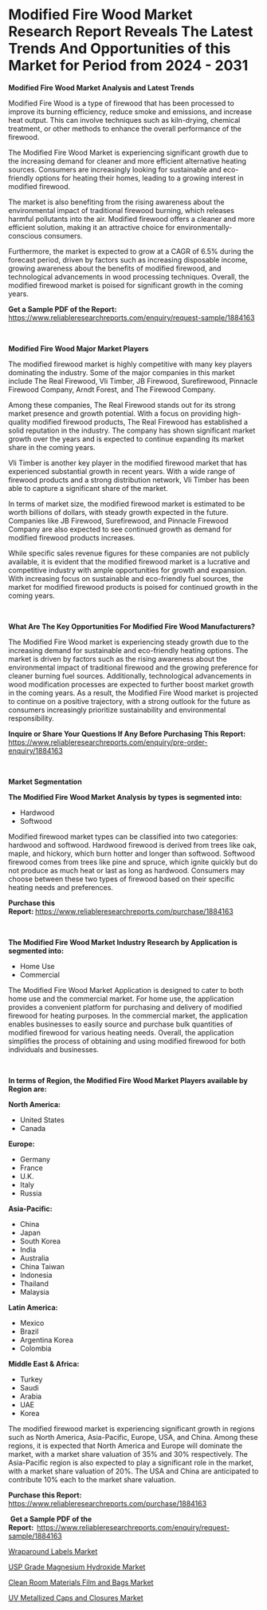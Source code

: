 <p><h1>Modified Fire Wood Market Research Report Reveals The Latest Trends And Opportunities of this Market for Period from 2024 - 2031</h1></p><p><strong>Modified Fire Wood Market Analysis and Latest Trends</strong></p>
<p><p>Modified Fire Wood is a type of firewood that has been processed to improve its burning efficiency, reduce smoke and emissions, and increase heat output. This can involve techniques such as kiln-drying, chemical treatment, or other methods to enhance the overall performance of the firewood.</p><p>The Modified Fire Wood Market is experiencing significant growth due to the increasing demand for cleaner and more efficient alternative heating sources. Consumers are increasingly looking for sustainable and eco-friendly options for heating their homes, leading to a growing interest in modified firewood.</p><p>The market is also benefiting from the rising awareness about the environmental impact of traditional firewood burning, which releases harmful pollutants into the air. Modified firewood offers a cleaner and more efficient solution, making it an attractive choice for environmentally-conscious consumers.</p><p>Furthermore, the market is expected to grow at a CAGR of 6.5% during the forecast period, driven by factors such as increasing disposable income, growing awareness about the benefits of modified firewood, and technological advancements in wood processing techniques. Overall, the modified firewood market is poised for significant growth in the coming years.</p></p>
<p><strong>Get a Sample PDF of the Report:&nbsp;</strong> <a href="https://www.reliableresearchreports.com/enquiry/request-sample/1884163">https://www.reliableresearchreports.com/enquiry/request-sample/1884163</a></p>
<p>&nbsp;</p>
<p><strong>Modified Fire Wood Major Market Players</strong></p>
<p><p>The modified firewood market is highly competitive with many key players dominating the industry. Some of the major companies in this market include The Real Firewood, Vli Timber, JB Firewood, Surefirewood, Pinnacle Firewood Company, Arndt Forest, and The Firewood Company.</p><p>Among these companies, The Real Firewood stands out for its strong market presence and growth potential. With a focus on providing high-quality modified firewood products, The Real Firewood has established a solid reputation in the industry. The company has shown significant market growth over the years and is expected to continue expanding its market share in the coming years.</p><p>Vli Timber is another key player in the modified firewood market that has experienced substantial growth in recent years. With a wide range of firewood products and a strong distribution network, Vli Timber has been able to capture a significant share of the market.</p><p>In terms of market size, the modified firewood market is estimated to be worth billions of dollars, with steady growth expected in the future. Companies like JB Firewood, Surefirewood, and Pinnacle Firewood Company are also expected to see continued growth as demand for modified firewood products increases.</p><p>While specific sales revenue figures for these companies are not publicly available, it is evident that the modified firewood market is a lucrative and competitive industry with ample opportunities for growth and expansion. With increasing focus on sustainable and eco-friendly fuel sources, the market for modified firewood products is poised for continued growth in the coming years.</p></p>
<p>&nbsp;</p>
<p><strong>What Are The Key Opportunities For Modified Fire Wood Manufacturers?</strong></p>
<p><p>The Modified Fire Wood market is experiencing steady growth due to the increasing demand for sustainable and eco-friendly heating options. The market is driven by factors such as the rising awareness about the environmental impact of traditional firewood and the growing preference for cleaner burning fuel sources. Additionally, technological advancements in wood modification processes are expected to further boost market growth in the coming years. As a result, the Modified Fire Wood market is projected to continue on a positive trajectory, with a strong outlook for the future as consumers increasingly prioritize sustainability and environmental responsibility.</p></p>
<p><strong>Inquire or Share Your Questions If Any Before Purchasing This Report:</strong> <a href="https://www.reliableresearchreports.com/enquiry/pre-order-enquiry/1884163">https://www.reliableresearchreports.com/enquiry/pre-order-enquiry/1884163</a></p>
<p>&nbsp;</p>
<p><strong>Market Segmentation</strong></p>
<p><strong>The Modified Fire Wood Market Analysis by types is segmented into:</strong></p>
<p><ul><li>Hardwood</li><li>Softwood</li></ul></p>
<p><p>Modified firewood market types can be classified into two categories: hardwood and softwood. Hardwood firewood is derived from trees like oak, maple, and hickory, which burn hotter and longer than softwood. Softwood firewood comes from trees like pine and spruce, which ignite quickly but do not produce as much heat or last as long as hardwood. Consumers may choose between these two types of firewood based on their specific heating needs and preferences.</p></p>
<p><strong>Purchase this Report:&nbsp;</strong><a href="https://www.reliableresearchreports.com/purchase/1884163">https://www.reliableresearchreports.com/purchase/1884163</a></p>
<p>&nbsp;</p>
<p><strong>The Modified Fire Wood Market Industry Research by Application is segmented into:</strong></p>
<p><ul><li>Home Use</li><li>Commercial</li></ul></p>
<p><p>The Modified Fire Wood Market Application is designed to cater to both home use and the commercial market. For home use, the application provides a convenient platform for purchasing and delivery of modified firewood for heating purposes. In the commercial market, the application enables businesses to easily source and purchase bulk quantities of modified firewood for various heating needs. Overall, the application simplifies the process of obtaining and using modified firewood for both individuals and businesses.</p></p>
<p>&nbsp;</p>
<p><strong>In terms of Region, the Modified Fire Wood Market Players available by Region are:</strong></p>
<p>
    <p> <strong> North America: </strong>
        <ul>
            <li>United States</li>
            <li>Canada</li>
        </ul>
        </p> 
    <p> <strong> Europe: </strong>
        <ul>
            <li>Germany</li>
            <li>France</li>
            <li>U.K.</li>
            <li>Italy</li>
            <li>Russia</li>
        </ul>
        </p> 
    <p> <strong> Asia-Pacific: </strong>
        <ul>
            <li>China</li>
            <li>Japan</li>
            <li>South Korea</li>
            <li>India</li>
            <li>Australia</li>
            <li>China Taiwan</li>
            <li>Indonesia</li>
            <li>Thailand</li>
            <li>Malaysia</li>
        </ul>
        </p> 
    <p> <strong> Latin America: </strong>
        <ul>
            <li>Mexico</li>
            <li>Brazil</li>
            <li>Argentina Korea</li>
            <li>Colombia</li>
        </ul>
        </p> 
    <p> <strong> Middle East & Africa: </strong>
        <ul>
            <li>Turkey</li>
            <li>Saudi</li>
            <li>Arabia</li>
            <li>UAE</li>
            <li>Korea</li>
        </ul>
    </p>
    </p>
<p><p>The modified firewood market is experiencing significant growth in regions such as North America, Asia-Pacific, Europe, USA, and China. Among these regions, it is expected that North America and Europe will dominate the market, with a market share valuation of 35% and 30% respectively. The Asia-Pacific region is also expected to play a significant role in the market, with a market share valuation of 20%. The USA and China are anticipated to contribute 10% each to the market share valuation.</p></p>
<p><strong>Purchase this Report: </strong><a href="https://www.reliableresearchreports.com/purchase/1884163">https://www.reliableresearchreports.com/purchase/1884163</a></p>
<p>&nbsp;<strong>Get a Sample PDF of the Report:&nbsp;&nbsp;</strong><a href="https://www.reliableresearchreports.com/enquiry/request-sample/1884163">https://www.reliableresearchreports.com/enquiry/request-sample/1884163</a></p>
<p><strong></strong></p>
<p><p><a href="https://issuu.com/reportprime-2/docs/wraparound-labels-market-size-2030.pptx">Wraparound Labels Market</a></p><p><a href="https://issuu.com/reportprime-2/docs/usp-grade-magnesium-hydroxide-market-size-2030.ppt">USP Grade Magnesium Hydroxide Market</a></p><p><a href="https://github.com/shotows/Market-Research-Report-List-1/blob/main/clean-room-materials-film-and-bags-market.md">Clean Room Materials Film and Bags Market</a></p><p><a href="https://github.com/beatblasta/Market-Research-Report-List-2/blob/main/uv-metallized-caps-and-closures-market.md">UV Metallized Caps and Closures Market</a></p></p>
